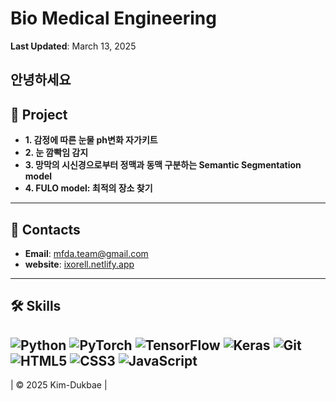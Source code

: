 #  Bio Medical Engineering

**Last Updated**: March 13, 2025

안녕하세요 
---

## 🚀 Project
- **1. 감정에 따른 눈물 ph변화 자가키트**
- **2. 눈 깜빡임 감지**
- **3. 망막의 시신경으로부터 정맥과 동맥 구분하는 Semantic Segmentation model**
- **4. FULO model: 최적의 장소 찾기**


---

## 📡 Contacts
- **Email**: mfda.team@gmail.com
- **website**: [ixorell.netlify.app](https://ixorell.netlify.app/)
---

## 🛠️ Skills
![Python](https://img.shields.io/badge/Python-%233776AB.svg?style=flat&logo=python&logoColor=white)
![PyTorch](https://img.shields.io/badge/PyTorch-%23EE4C2C.svg?style=flat&logo=pytorch&logoColor=white)
![TensorFlow](https://img.shields.io/badge/TensorFlow-%23FF6F00.svg?style=flat&logo=tensorflow&logoColor=white)
![Keras](https://img.shields.io/badge/Keras-%23D00000.svg?style=flat&logo=keras&logoColor=white)
![Git](https://img.shields.io/badge/Git-%23F05033.svg?style=flat&logo=git&logoColor=white)
![HTML5](https://img.shields.io/badge/HTML5-%23E34F26.svg?style=flat&logo=html5&logoColor=white)
![CSS3](https://img.shields.io/badge/CSS3-%231572B6.svg?style=flat&logo=css3&logoColor=white)
![JavaScript](https://img.shields.io/badge/JavaScript-%23F7DF1E.svg?style=flat&logo=javascript&logoColor=black)
---

| © 2025 Kim-Dukbae |
